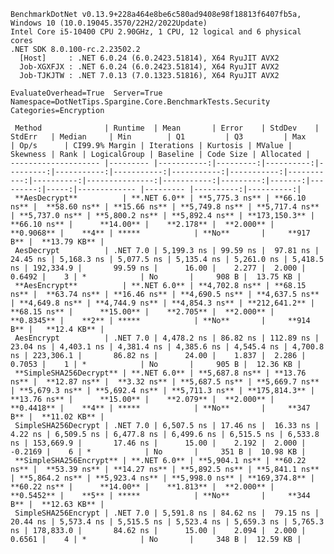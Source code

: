 
    BenchmarkDotNet v0.13.9+228a464e8be6c580ad9408e98f18813f6407fb5a, Windows 10 (10.0.19045.3570/22H2/2022Update)
    Intel Core i5-10400 CPU 2.90GHz, 1 CPU, 12 logical and 6 physical cores
    .NET SDK 8.0.100-rc.2.23502.2
      [Host]     : .NET 6.0.24 (6.0.2423.51814), X64 RyuJIT AVX2
      Job-XGXFJX : .NET 6.0.24 (6.0.2423.51814), X64 RyuJIT AVX2
      Job-TJKJTW : .NET 7.0.13 (7.0.1323.51816), X64 RyuJIT AVX2

    EvaluateOverhead=True  Server=True  Namespace=DotNetTips.Spargine.Core.BenchmarkTests.Security  
    Categories=Encryption  

     Method              | Runtime  | Mean       | Error    | StdDev    | StdErr   | Median     | Min        | Q1         | Q3         | Max        | Op/s      | CI99.9% Margin | Iterations | Kurtosis | MValue | Skewness | Rank | LogicalGroup | Baseline | Code Size | Allocated |
    -------------------- |--------- |-----------:|---------:|----------:|---------:|-----------:|-----------:|-----------:|-----------:|-----------:|----------:|---------------:|-----------:|---------:|-------:|---------:|-----:|------------- |--------- |----------:|----------:|
     **AesDecrypt**          | **.NET 6.0** | **5,775.3 ns** | **66.10 ns** |  **58.60 ns** | **15.66 ns** | **5,749.8 ns** | **5,717.4 ns** | **5,737.0 ns** | **5,800.2 ns** | **5,892.4 ns** | **173,150.3** |       **66.10 ns** |      **14.00** |    **2.178** |  **2.000** |   **0.9068** |    **4** | *****            | **No**       |     **917 B** |  **13.79 KB** |
     AesDecrypt          | .NET 7.0 | 5,199.3 ns | 99.59 ns |  97.81 ns | 24.45 ns | 5,168.3 ns | 5,077.5 ns | 5,135.4 ns | 5,261.0 ns | 5,418.5 ns | 192,334.9 |       99.59 ns |      16.00 |    2.277 |  2.000 |   0.6492 |    3 | *            | No       |     908 B |  13.75 KB |
     **AesEncrypt**          | **.NET 6.0** | **4,702.8 ns** | **68.15 ns** |  **63.74 ns** | **16.46 ns** | **4,690.5 ns** | **4,637.5 ns** | **4,649.8 ns** | **4,744.9 ns** | **4,854.3 ns** | **212,641.2** |       **68.15 ns** |      **15.00** |    **2.705** |  **2.000** |   **0.8345** |    **2** | *****            | **No**       |     **914 B** |   **12.4 KB** |
     AesEncrypt          | .NET 7.0 | 4,478.2 ns | 86.82 ns | 112.89 ns | 23.04 ns | 4,403.1 ns | 4,381.4 ns | 4,385.6 ns | 4,545.4 ns | 4,700.8 ns | 223,306.1 |       86.82 ns |      24.00 |    1.837 |  2.286 |   0.7053 |    1 | *            | No       |     905 B |  12.36 KB |
     **SimpleSHA256Decrypt** | **.NET 6.0** | **5,687.8 ns** | **13.76 ns** |  **12.87 ns** |  **3.32 ns** | **5,687.5 ns** | **5,669.7 ns** | **5,679.3 ns** | **5,692.4 ns** | **5,711.3 ns** | **175,814.3** |       **13.76 ns** |      **15.00** |    **2.079** |  **2.000** |   **0.4418** |    **4** | *****            | **No**       |     **347 B** |  **11.02 KB** |
     SimpleSHA256Decrypt | .NET 7.0 | 6,507.5 ns | 17.46 ns |  16.33 ns |  4.22 ns | 6,509.5 ns | 6,477.8 ns | 6,499.6 ns | 6,515.5 ns | 6,533.8 ns | 153,669.9 |       17.46 ns |      15.00 |    2.192 |  2.000 |  -0.2169 |    6 | *            | No       |     351 B |  10.98 KB |
     **SimpleSHA256Encrypt** | **.NET 6.0** | **5,904.1 ns** | **60.22 ns** |  **53.39 ns** | **14.27 ns** | **5,892.5 ns** | **5,841.1 ns** | **5,864.2 ns** | **5,923.4 ns** | **5,998.0 ns** | **169,374.8** |       **60.22 ns** |      **14.00** |    **1.813** |  **2.000** |   **0.5452** |    **5** | *****            | **No**       |     **344 B** |  **12.63 KB** |
     SimpleSHA256Encrypt | .NET 7.0 | 5,591.8 ns | 84.62 ns |  79.15 ns | 20.44 ns | 5,573.4 ns | 5,515.5 ns | 5,523.4 ns | 5,659.3 ns | 5,765.3 ns | 178,833.0 |       84.62 ns |      15.00 |    2.094 |  2.000 |   0.6561 |    4 | *            | No       |     348 B |  12.59 KB |
